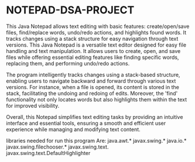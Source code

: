 # NOTEPAD-DSA-PROJECT
This Java Notepad allows text editing with basic features: create/open/save files, find/replace words, undo/redo actions, and highlights found words. It tracks changes using a stack structure for easy navigation through text versions.
This Java Notepad is a versatile text editor designed for easy file handling and text manipulation. It allows users to create, open, and save files while offering essential editing features like finding specific words, replacing them, and performing undo/redo actions.

The program intelligently tracks changes using a stack-based structure, enabling users to navigate backward and forward through various text versions. For instance, when a file is opened, its content is stored in the stack, facilitating the undoing and redoing of edits. Moreover, the 'find' functionality not only locates words but also highlights them within the text for improved visibility.

Overall, this Notepad simplifies text editing tasks by providing an intuitive interface and essential tools, ensuring a smooth and efficient user experience while managing and modifying text content.

libraries needed for run this program Are:
java.awt.*
javax.swing.*
java.io.*
javax.swing.filechooser.*
javax.swing.text.
javax.swing.text.DefaultHighlighter
